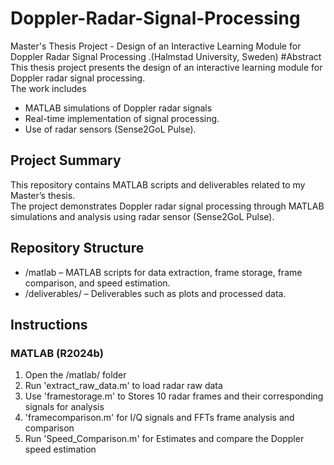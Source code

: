 # Doppler-Radar-Signal-Processing
Master's Thesis Project - Design of an Interactive Learning Module for Doppler Radar Signal Processing .(Halmstad University, Sweden)
#Abstract 
This thesis project presents the design of an interactive learning module for Doppler radar signal processing.  
The work includes
- MATLAB simulations of Doppler radar signals   
- Real-time implementation of signal processing.  
- Use of radar sensors (Sense2GoL Pulse).
## Project Summary
This repository contains MATLAB scripts and deliverables related to my Master’s thesis.  
The project demonstrates Doppler radar signal processing through MATLAB simulations and analysis using radar sensor (Sense2GoL Pulse).  

## Repository Structure
- /matlab – MATLAB scripts for data extraction, frame storage, frame comparison, and speed estimation.  
- /deliverables/ – Deliverables such as plots and processed data.   

## Instructions
### MATLAB (R2024b)
1. Open the /matlab/ folder  
2. Run 'extract_raw_data.m' to load radar raw data  
3. Use 'framestorage.m' to Stores 10 radar frames and their corresponding signals for  analysis  
4. 'framecomparison.m' for I/Q signals and FFTs frame analysis and comparison  
5. Run 'Speed_Comparison.m' for Estimates and compare the  Doppler speed estimation  
 

